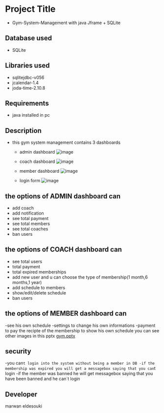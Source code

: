 # Project Title
- Gym-System-Management with java Jframe + SQLite

## Database used
-	SQLite

## Libraries used
- sqlitejdbc-v056
- jcalendar-1.4
- joda-time-2.10.8

## Requirements
-	java installed in pc

## Description
- this gym system management contains 3 dashboards

  - admin dashboard
    ![image](https://user-images.githubusercontent.com/37198610/181570991-24689c7c-14d6-46e1-aabc-c1a613a863e8.png)
  - coach dashboard
    ![image](https://user-images.githubusercontent.com/37198610/181571076-7dba826d-4d5a-448f-a4fe-ca736e7df039.png)

  - member dashboard
    ![image](https://user-images.githubusercontent.com/37198610/181571130-f61f1dc5-e657-4cd5-8ccc-29402fc6bcc9.png)


  - login form
    ![image](https://user-images.githubusercontent.com/37198610/181570930-5193242d-229b-4f83-81a3-d07e26ef85b3.png)

  
## the options of ADMIN dashboard can

  - add coach
  - add notification
  - see total payment
  - see total members
  - see total coaches
  - ban users
## the options of COACH dashboard can

  - see total users
  - total payment
  - total expired memberships
  - add new user and u can choose the type of membership(1 month,6 months,1 year)
  - add schedule to members
  - show/edit/delete schedule
  - ban users
## the options of MEMBER dashboard can 
  -see his own schedule
  -settings to change his own informations
  -payment to pay the recipte of the membership to show his own schedule
  you can see other images in this pptx
  [gym.pptx](https://github.com/marwaneldesouki/gym-system-management/files/9211969/gym.pptx)


## security
 -you can`t login into the system without being a member in DB
 -if the membership was expired you will get a messagebox saying that you can`t login
 -if the member was banned he will get messagebox saying that you have been banned and he can`t login

## Developer
marwan eldesouki
